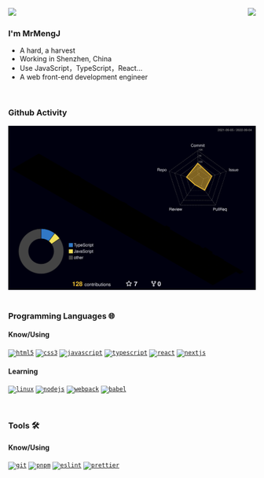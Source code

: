 ![](https://gv.halberd.cn/MrMengJ?theme=stroke-colorful&active=3200ff&deactive=f1f1f1&len=4&speed=40&size=50&space=5&tail=1)
<img align="right" src="https://github-readme-stats.vercel.app/api?username=MrMengJ&show_icons=true&include_all_commits=true&count_private=true&hide_border=true&line_height=32&bg_color=30,e96443,904e95&title_color=fff&text_color=fff&icon_color=fff" />

### I'm MrMengJ
- A hard, a harvest
- Working in Shenzhen, China
- Use JavaScript，TypeScript，React...
- A web front-end development engineer

&emsp;&emsp;&emsp;

### Github Activity

<!-- ![](https://activity-graph.herokuapp.com/graph?username=MrMengJ&theme=github-light&area=true) -->
![](./profile-3d-contrib/profile-night-rainbow.svg)
&emsp;

### Programming Languages 🌐

#### Know/Using
<code><a href="https://html.spec.whatwg.org" target="_blank"><img height="50" alt="html5" src="https://www.vectorlogo.zone/logos/w3_html5/w3_html5-ar21.svg"></a></code>
<code><a href="https://www.w3.org/Style/CSS/Overview.en.html" target="_blank"><img height="50"  alt="css3" src="https://www.vectorlogo.zone/logos/w3_css/w3_css-ar21.svg"></a></code>
<code><a href="https://developer.mozilla.org/en-US/docs/Web/JavaScript" target="_blank"><img height="50" alt="javascript" src="https://www.vectorlogo.zone/logos/javascript/javascript-ar21.svg"></a></code>
<code><a href="https://typescriptlang.org/" target="_blank"><img height="50" alt="typescript" src="https://www.vectorlogo.zone/logos/typescriptlang/typescriptlang-ar21.svg"></a></code>
<code><a href="https://reactjs.org/" target="_blank"><img height="50" alt="react" src="https://www.vectorlogo.zone/logos/reactjs/reactjs-ar21.svg"></a></code>
<code><a href="https://nextjs.org/" target="_blank"><img height="50" alt="nextjs" src="https://upload.vectorlogo.zone/logos/nextjs/images/60eff509-53dd-4280-92e7-7318fa02e934.svg"></a></code>

#### Learning
<code><a href="https://linux.org/" target="_blank"><img height="50" alt="linux" src="https://www.vectorlogo.zone/logos/linux/linux-ar21.svg"></a></code>
<code><a href="https://nodejs.org/" target="_blank"><img height="50" alt="nodejs" src="https://www.vectorlogo.zone/logos/nodejs/nodejs-ar21.svg"></a></code>
<code><a href="https://webpack.js.org/" target="_blank"><img height="50" alt="webpack" src="https://www.vectorlogo.zone/logos/js_webpack/js_webpack-ar21.svg"></a></code>
<code><a href="https://babeljs.io/" target="_blank"><img height="50" alt="babel" src="https://www.vectorlogo.zone/logos/babeljs/babeljs-ar21.svg"></a></code>

&emsp;

### Tools 🛠️

#### Know/Using
<code><a href="https://git-scm.com/" target="_blank"><img height="50" alt="git" src="https://www.vectorlogo.zone/logos/git-scm/git-scm-ar21.svg"></a></code>
<code><a href="https://pnpm.io/" target="_blank"><img height="50" alt="pnpm" src="https://raw.githubusercontent.com/gilbarbara/logos/master/logos/pnpm.svg"></a></code>
<code><a href="https://eslint.org/" target="_blank"><img height="50" alt="eslint" src="https://www.vectorlogo.zone/logos/eslint/eslint-ar21.svg"></a></code>
<code><a href="https://prettier.io/" target="_blank"><img height="50" alt="prettier" src="https://raw.githubusercontent.com/bestofjs/bestofjs-webui/master/public/logos/prettier.svg"></a></code>

<!--
<a>
		<img alt="Stargazers" src="https://img.shields.io/github/stars/mrmengj/x6?style=for-the-badge&logo=starship&color=C9CBFF&logoColor=D9E0EE&labelColor=302D41"></a>
-->
